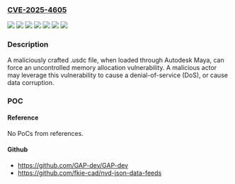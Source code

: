 ### [CVE-2025-4605](https://cve.mitre.org/cgi-bin/cvename.cgi?name=CVE-2025-4605)
![](https://img.shields.io/static/v1?label=Product&message=Maya&color=blue)
![](https://img.shields.io/static/v1?label=Product&message=USD%20for%203ds%20Max&color=blue)
![](https://img.shields.io/static/v1?label=Product&message=USD%20for%20Maya&color=blue)
![](https://img.shields.io/static/v1?label=Version&message=2025%20&color=brightgreen)
![](https://img.shields.io/static/v1?label=Version&message=Max%20USD%200.10%20&color=brightgreen)
![](https://img.shields.io/static/v1?label=Version&message=Maya%20USD%200.31.0%20&color=brightgreen)
![](https://img.shields.io/static/v1?label=Vulnerability&message=CWE-789%20Memory%20Allocation%20with%20Excessive%20Size%20Value&color=brightgreen)

### Description

A maliciously crafted .usdc file, when loaded through Autodesk Maya, can force an uncontrolled memory allocation vulnerability. A malicious actor may leverage this vulnerability to cause a denial-of-service (DoS), or cause data corruption.

### POC

#### Reference
No PoCs from references.

#### Github
- https://github.com/GAP-dev/GAP-dev
- https://github.com/fkie-cad/nvd-json-data-feeds

